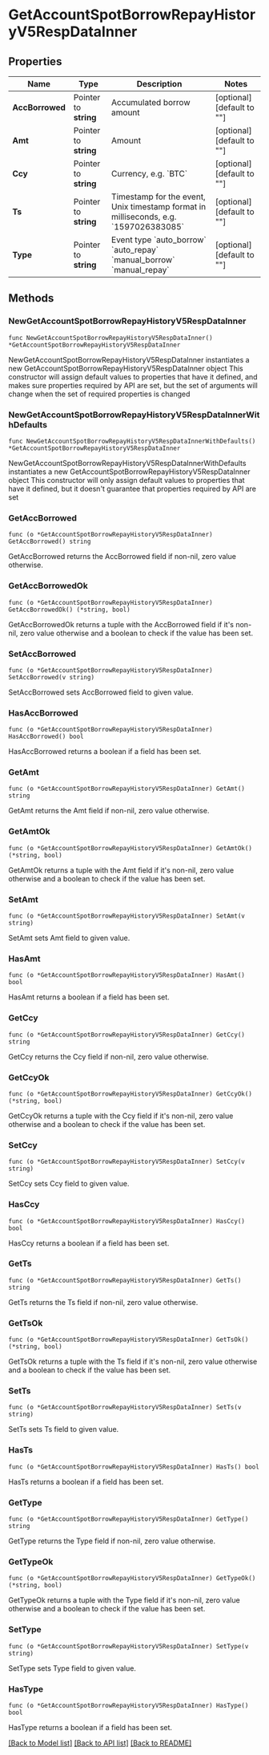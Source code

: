 # GetAccountSpotBorrowRepayHistoryV5RespDataInner

## Properties

Name | Type | Description | Notes
------------ | ------------- | ------------- | -------------
**AccBorrowed** | Pointer to **string** | Accumulated borrow amount | [optional] [default to ""]
**Amt** | Pointer to **string** | Amount | [optional] [default to ""]
**Ccy** | Pointer to **string** | Currency, e.g. &#x60;BTC&#x60; | [optional] [default to ""]
**Ts** | Pointer to **string** | Timestamp for the event, Unix timestamp format in milliseconds, e.g. &#x60;1597026383085&#x60; | [optional] [default to ""]
**Type** | Pointer to **string** | Event type  &#x60;auto_borrow&#x60;  &#x60;auto_repay&#x60;  &#x60;manual_borrow&#x60;  &#x60;manual_repay&#x60; | [optional] [default to ""]

## Methods

### NewGetAccountSpotBorrowRepayHistoryV5RespDataInner

`func NewGetAccountSpotBorrowRepayHistoryV5RespDataInner() *GetAccountSpotBorrowRepayHistoryV5RespDataInner`

NewGetAccountSpotBorrowRepayHistoryV5RespDataInner instantiates a new GetAccountSpotBorrowRepayHistoryV5RespDataInner object
This constructor will assign default values to properties that have it defined,
and makes sure properties required by API are set, but the set of arguments
will change when the set of required properties is changed

### NewGetAccountSpotBorrowRepayHistoryV5RespDataInnerWithDefaults

`func NewGetAccountSpotBorrowRepayHistoryV5RespDataInnerWithDefaults() *GetAccountSpotBorrowRepayHistoryV5RespDataInner`

NewGetAccountSpotBorrowRepayHistoryV5RespDataInnerWithDefaults instantiates a new GetAccountSpotBorrowRepayHistoryV5RespDataInner object
This constructor will only assign default values to properties that have it defined,
but it doesn't guarantee that properties required by API are set

### GetAccBorrowed

`func (o *GetAccountSpotBorrowRepayHistoryV5RespDataInner) GetAccBorrowed() string`

GetAccBorrowed returns the AccBorrowed field if non-nil, zero value otherwise.

### GetAccBorrowedOk

`func (o *GetAccountSpotBorrowRepayHistoryV5RespDataInner) GetAccBorrowedOk() (*string, bool)`

GetAccBorrowedOk returns a tuple with the AccBorrowed field if it's non-nil, zero value otherwise
and a boolean to check if the value has been set.

### SetAccBorrowed

`func (o *GetAccountSpotBorrowRepayHistoryV5RespDataInner) SetAccBorrowed(v string)`

SetAccBorrowed sets AccBorrowed field to given value.

### HasAccBorrowed

`func (o *GetAccountSpotBorrowRepayHistoryV5RespDataInner) HasAccBorrowed() bool`

HasAccBorrowed returns a boolean if a field has been set.

### GetAmt

`func (o *GetAccountSpotBorrowRepayHistoryV5RespDataInner) GetAmt() string`

GetAmt returns the Amt field if non-nil, zero value otherwise.

### GetAmtOk

`func (o *GetAccountSpotBorrowRepayHistoryV5RespDataInner) GetAmtOk() (*string, bool)`

GetAmtOk returns a tuple with the Amt field if it's non-nil, zero value otherwise
and a boolean to check if the value has been set.

### SetAmt

`func (o *GetAccountSpotBorrowRepayHistoryV5RespDataInner) SetAmt(v string)`

SetAmt sets Amt field to given value.

### HasAmt

`func (o *GetAccountSpotBorrowRepayHistoryV5RespDataInner) HasAmt() bool`

HasAmt returns a boolean if a field has been set.

### GetCcy

`func (o *GetAccountSpotBorrowRepayHistoryV5RespDataInner) GetCcy() string`

GetCcy returns the Ccy field if non-nil, zero value otherwise.

### GetCcyOk

`func (o *GetAccountSpotBorrowRepayHistoryV5RespDataInner) GetCcyOk() (*string, bool)`

GetCcyOk returns a tuple with the Ccy field if it's non-nil, zero value otherwise
and a boolean to check if the value has been set.

### SetCcy

`func (o *GetAccountSpotBorrowRepayHistoryV5RespDataInner) SetCcy(v string)`

SetCcy sets Ccy field to given value.

### HasCcy

`func (o *GetAccountSpotBorrowRepayHistoryV5RespDataInner) HasCcy() bool`

HasCcy returns a boolean if a field has been set.

### GetTs

`func (o *GetAccountSpotBorrowRepayHistoryV5RespDataInner) GetTs() string`

GetTs returns the Ts field if non-nil, zero value otherwise.

### GetTsOk

`func (o *GetAccountSpotBorrowRepayHistoryV5RespDataInner) GetTsOk() (*string, bool)`

GetTsOk returns a tuple with the Ts field if it's non-nil, zero value otherwise
and a boolean to check if the value has been set.

### SetTs

`func (o *GetAccountSpotBorrowRepayHistoryV5RespDataInner) SetTs(v string)`

SetTs sets Ts field to given value.

### HasTs

`func (o *GetAccountSpotBorrowRepayHistoryV5RespDataInner) HasTs() bool`

HasTs returns a boolean if a field has been set.

### GetType

`func (o *GetAccountSpotBorrowRepayHistoryV5RespDataInner) GetType() string`

GetType returns the Type field if non-nil, zero value otherwise.

### GetTypeOk

`func (o *GetAccountSpotBorrowRepayHistoryV5RespDataInner) GetTypeOk() (*string, bool)`

GetTypeOk returns a tuple with the Type field if it's non-nil, zero value otherwise
and a boolean to check if the value has been set.

### SetType

`func (o *GetAccountSpotBorrowRepayHistoryV5RespDataInner) SetType(v string)`

SetType sets Type field to given value.

### HasType

`func (o *GetAccountSpotBorrowRepayHistoryV5RespDataInner) HasType() bool`

HasType returns a boolean if a field has been set.


[[Back to Model list]](../README.md#documentation-for-models) [[Back to API list]](../README.md#documentation-for-api-endpoints) [[Back to README]](../README.md)


